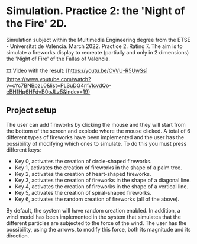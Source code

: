 ﻿# Simulation. Practice 2: the 'Night of the Fire' 2D.

Simulation subject within the Multimedia Engineering degree from the ETSE - Universitat de València. March 2022. Practice 2. Rating 7. The aim is to simulate a fireworks display to recreate (partially and only in 2 dimensions) the 'Night of Fire' of the Fallas of Valencia.

🎞️ Video with the result: [https://youtu.be/CvVU-R5UwSs](https://www.youtube.com/watch?v=cYc7BNBpzL0&list=PLSuDG4mVIcvdQo-eBHfHp6HFdvB0oJLz5&index=19)

## Project setup
The user can add fireworks by clicking the mouse and they will start from the bottom of the screen and explode where the mouse clicked. A total of 6 different types of fireworks have been implemented and the user has the possibility of modifying which ones to simulate. To do this you must press different keys:
  - Key 0, activates the creation of circle-shaped fireworks.
  - Key 1, activates the creation of fireworks in the shape of a palm tree.
  - Key 2, activates the creation of heart-shaped fireworks.
  - Key 3, activates the creation of fireworks in the shape of a diagonal line.
  - Key 4, activates the creation of fireworks in the shape of a vertical line.
  - Key 5, activates the creation of spiral-shaped fireworks.
  - Key 6, activates the random creation of fireworks (all of the above).

By default, the system will have random creation enabled. In addition, a wind model has been implemented in the system that simulates that the different particles are subjected to the force of the wind. The user has the possibility, using the arrows, to modify this force, both its magnitude and its direction.

